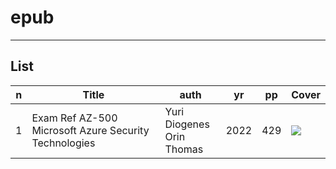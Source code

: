 # epub

---

## List
|n|Title|auth|yr|pp|Cover|
|-|-----|----|--|--|-----|
|1|Exam Ref AZ-500 Microsoft Azure Security Technologies|Yuri Diogenes<br/>Orin Thomas|2022|429|<img src="https://i.imgur.com/axDFmi3.png">|
